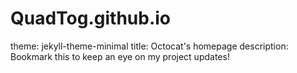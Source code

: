 # QuadTog.github.io

theme: jekyll-theme-minimal
title: Octocat's homepage
description: Bookmark this to keep an eye on my project updates!
